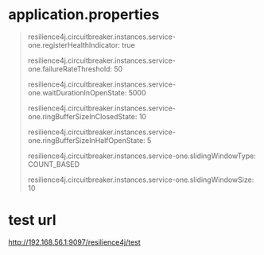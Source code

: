 # application.properties

> resilience4j.circuitbreaker.instances.service-one.registerHealthIndicator: true
> 
> resilience4j.circuitbreaker.instances.service-one.failureRateThreshold: 50
> 
> resilience4j.circuitbreaker.instances.service-one.waitDurationInOpenState: 5000
> 
> resilience4j.circuitbreaker.instances.service-one.ringBufferSizeInClosedState: 10
> 
> resilience4j.circuitbreaker.instances.service-one.ringBufferSizeInHalfOpenState: 5
> 
> resilience4j.circuitbreaker.instances.service-one.slidingWindowType: COUNT_BASED
> 
> resilience4j.circuitbreaker.instances.service-one.slidingWindowSize: 10
> 

# test url

http://192.168.56.1:9097/resilience4j/test